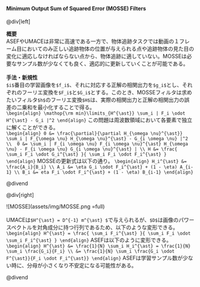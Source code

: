 #### Minimum Output Sum of Squared Error (MOSSE) Filters

@div[left]

__概要__<br>
ASEFやUMACEは非常に高速である一方で、物体追跡タスクでは動画の１フレーム目においてのみ正しい追跡物体の位置が与えられる点や追跡物体の見た目の変化に適応しなければならない点から、物体追跡に適していない。MOSSEは必要なサンプル数が少なくても良く、適応的に更新していくことが可能である。<br>
<br>
__手法・新規性__<br>
`$i$`番目の学習画像を`$f_i$`、それに対応する正解の相関出力を`$g_i$`とし、それぞれのフーリエ変換を`$F_i$`と`$G_i$`とする。このとき、MOSSEフィルタは求めたいフィルタ`$h$`のフーリエ変換`$H$`は、実際の相関出力と正解の相関出力の誤差の二乗和を最小化することで得る。<br>
`\begin{align} \mathop{\rm min}\limits_{H^{\ast}} \sum_i | F_i \odot H^{\ast} - G_i |^2 \end{align}`
この問題は周波数領域において各要素で独立に解くことができる。<br>
`\begin{align} 0 &= \frac{\partial}{\partial H_{\omega \nu}^{\ast}} \sum_i | F_{\omega \nu} H_{\omega \nu}^{\ast} - G_{i \omega \nu} |^2 \\  0 &= \sum_i | F_{i \omega \nu} F_{i \omega \nu}^{\ast} H_{\omega \nu} - F_{i \omega \nu} G_{i \omega \nu}^{\ast} | \\ H &= \frac{ \sum_i F_i \odot G_i^{\ast} }{ \sum_i F_i \odot F_i^{\ast} } \end{align}`
MOSSEの更新式は以下の通り。
`\begin{align} H_i^{\ast} &= \frac{A_i}{B_i} \\ A_i &= \eta G_i \odot F_i^{\ast} + (1 - \eta) A_{i-1} \\ B_i &= eta F_i \odot F_i^{\ast} + (1 - \eta) B_{i-1} \end{align}`

@divend

@div[right]

![MOSSE](assets/img/MOSSE.png =full)<br>
<br>
UMACEは`$H^{\ast} = D^{-1} m^{\ast} $`で与えられるが、`$D$`は画像のパワースペクトルを対角成分に持つ行列であるため、以下のような変形できる。<br>
`\begin{align} H^{\ast} = \frac{ \sum_i F_i^{\ast} }{ \sum_i F_i \odot \sum_i F_i^{\ast} } \end{align}`
ASEFは以下のように変形できる。<br>
`\begin{align} H^{\ast} &= \frac{1}{N} \sum_i H_i^{\ast} = \frac{1}{N} \sum_i \frac{G_i}{F_i} \\ &= \frac{1}{N} \sum_i \frac{G_i \odot F^{\ast}}{F_i \odot F_i^{\ast}} \end{align}`
ASEFは学習サンプル数が少ない時に、分母が小さくなり不安定になる可能性がある。

@divend
